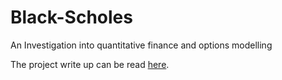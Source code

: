 # Black-Scholes
An Investigation into quantitative finance and options modelling

The project write up can be read [here](https://github.com/Soham-Deshpande/Black-Scholes/BlackScholes.pdf).
 
